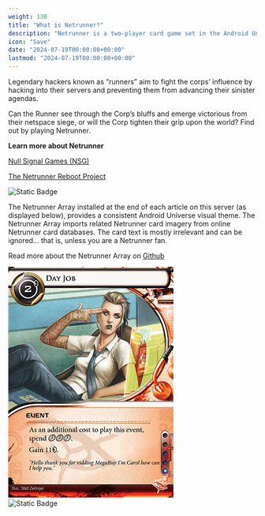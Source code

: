 ```yaml
---
weight: 130
title: "What is Netrunner?"
description: "Netrunner is a two-player card game set in the Android Universe, the game pits a megacorporation and its massive resources against the subversive talents of lone runners."
icon: "Save"
date: "2024-07-19T00:00:00+00:00"
lastmod: "2024-07-19T00:00:00+00:00"
---
```

Legendary hackers known as “runners” aim to fight the corps’ influence by hacking into their servers and preventing them from advancing their sinister agendas.

Can the Runner see through the Corp’s bluffs and emerge victorious from their netspace siege, or will the Corp tighten their grip upon the world? Find out by playing Netrunner.

**Learn more about Netrunner**

[Null Signal Games (NSG)](https://nullsignal.games)

[The Netrunner Reboot Project](http://about.reteki.fun)

![Static Badge](https://custom-icon-badges.demolab.com/badge/Netrunner_Array-Archives_Server-blue?style=flat&logo=cpu)

The Netrunner Array installed at the end of each article on this server (as displayed below), provides a consistent Android Universe visual theme. The Netrunner Array imports related Netrunner card imagery from online Netrunner card databases. The card text is mostly irrelevant and can be ignored... that is, unless you are a Netrunner fan.

Read more about the Netrunner Array on [Github](https://github.com/ArchivesServer/archivesserver.github.io/tree/main#netrunner-card-array)

[![card](https://raw.githubusercontent.com/ArchivesServer/archivesserver.github.io/main/assets/cards/07036-AS.jpg)](https://nrdb.reteki.fun/en/card/07036)  
![Static Badge](https://custom-icon-badges.demolab.com/badge/Netrunner_Array-Archives_Server-blue?style=flat&logo=cpu)

